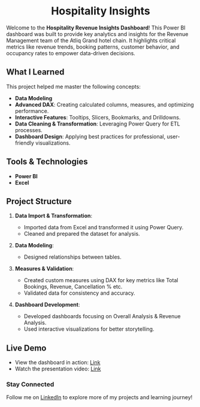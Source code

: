 <div align="center">
  <h1>Hospitality Insights</h1>
</div>

Welcome to the **Hospitality Revenue Insights Dashboard**! This Power BI dashboard was built to provide key analytics and insights for the Revenue Management team of the Atliq Grand hotel chain. It highlights critical metrics like revenue trends, booking patterns, customer behavior, and occupancy rates to empower data-driven decisions.

## What I Learned
This project helped me master the following concepts:

- **Data Modeling**
- **Advanced DAX**: Creating calculated columns, measures, and optimizing performance.
- **Interactive Features**: Tooltips, Slicers, Bookmarks, and Drilldowns.
- **Data Cleaning & Transformation**: Leveraging Power Query for ETL processes.
- **Dashboard Design**: Applying best practices for professional, user-friendly visualizations.

## Tools & Technologies
- **Power BI**
- **Excel**

## Project Structure
1. **Data Import & Transformation**:
   - Imported data from Excel and transformed it using Power Query.
   - Cleaned and prepared the dataset for analysis.

2. **Data Modeling**:
   - Designed relationships between tables.

3. **Measures & Validation**:
   - Created custom measures using DAX for key metrics like Total Bookings, Revenue, Cancellation % etc.
   - Validated data for consistency and accuracy.

4. **Dashboard Development**:
   - Developed dashboards focusing on Overall Analysis & Revenue Analysis.
   - Used interactive visualizations for better storytelling.

## Live Demo
- View the dashboard in action: [Link](https://app.powerbi.com/view?r=eyJrIjoiNWNhNjAxNjQtMGQwNS00N2E1LWFjMjctNGY0ZjE3NDM4OWY0IiwidCI6ImM2ZTU0OWIzLTVmNDUtNDAzMi1hYWU5LWQ0MjQ0ZGM1YjJjNCJ9)
- Watch the presentation video: [Link](https://www.linkedin.com/posts/sowmya-sreenivasan_powerbi-dashboarddesign-hospitalityanalytics-activity-7310740946223013888-f-Eg?utm_source=share&utm_medium=member_desktop&rcm=ACoAADEc160B65fuVXLmYBZ9K1atZswuLUZVNRo)

### Stay Connected
Follow me on [LinkedIn](https://www.linkedin.com/in/sowmya-sreenivasan/) to explore more of my projects and learning journey!
